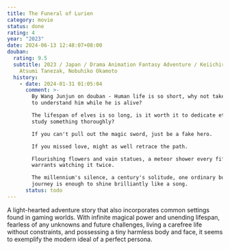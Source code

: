 ```yaml
---
title: The Funeral of Lurien
category: movie
status: done
rating: 4
year: "2023"
date: 2024-06-13 12:48:07+08:00
douban:
  rating: 9.5
  subtitle: 2023 / Japan / Drama Animation Fantasy Adventure / Keiichiro Saito /
    Atsumi Tanezak, Nobuhiko Okamoto
  history:
    - date: 2024-01-31 01:05:04
      comment: >-
        By Wang Junjun on douban - Human life is so short, why not take the time
        to understand him while he is alive?

        The lifespan of elves is so long, is it worth it to dedicate eternity to
        study something thoroughly?

        If you can't pull out the magic sword, just be a fake hero.

        If you missed love, might as well retrace the path.

        Flourishing flowers and vain statues, a meteor shower every fifty years
        warrants watching it twice.

        The millennium's silence, a century's solitude, one ordinary but joyful
        journey is enough to shine brilliantly like a song.
      status: todo
---
```


A light-hearted adventure story that also incorporates common settings found in gaming worlds. With infinite magical power and unending lifespan, fearless of any unknowns and future challenges, living a carefree life without constraints, and possessing a tiny harmless body and face, it seems to exemplify the modern ideal of a perfect persona.
